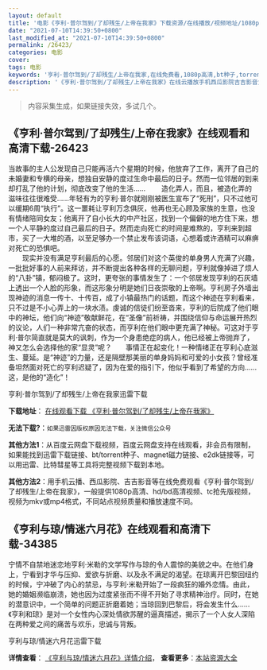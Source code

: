 ```yaml
---
layout: default
title: '电影《亨利·普尔驾到/了却残生/上帝在我家》下载资源/在线播放/视频地址/1080p/高清/蓝光'
date: "2021-07-10T14:39:50+0800"
last_modified_at: "2021-07-10T14:39:50+0800"
permalink: /26423/
categories: 电影
cover:
tags: 电影
keywords: '亨利·普尔驾到/了却残生/上帝在我家,在线免费看,1080p高清,bt种子,torrent,百度云盘,magnet,磁力链,迅雷下载资源'
description: '《亨利·普尔驾到/了却残生/上帝在我家》在线云播放手机西瓜影院吉吉影音免费看，1080p高清bd/hd未删减完整版和tc抢先枪版，mkv/mp4格式，附带bt/torrent种子、magnet/磁力链、百度云盘、网盘资源迅雷下载链接'
---
```


>内容采集生成，如果链接失效，多试几个。


## 《亨利·普尔驾到/了却残生/上帝在我家》在线观看和高清下载-26423

当故事的主人公发现自己只能再活六个星期的时候，他放弃了工作，离开了自己的未婚妻和专横的母亲，想独自安静的度过生命中最后的日子。然而一位邻居的到来却打乱了他的计划，彻底改变了他的生活…… 　　造化弄人，而且，被造化弄的滋味往往很难受&hellip;…年轻有为的亨利&middot;普尔就刚刚被医生宣布了&ldquo;死刑”，只不过他可以缓期6周&ldquo;执行”。这一噩耗让亨利万念俱灰，他再也无心顾及家族的生意，也没有情绪陪同女友；他离开了自小长大的中产社区，找到一个偏僻的地方住下来，想一个人平静的度过自己最后的日子。然而走向死亡的时间是难熬的，亨利来到超市，买了一大堆的酒，以至足够办一个禁止发布该词语，心想着或许酒精可以麻痹对死亡的恐惧吧。<br />　　现实并没有满足亨利最后的心愿。邻居们对这个英俊的单身男人充满了兴趣，一批批好事的人前来拜访，并不断提出各种各样的无聊问题，亨利就像掉进了烦人的“八卦”镇，郁闷极了。这时，更夸张的事情发生了：一个邻居发现亨利的石灰墙上透出一个人脸的形象，而这形象分明是她们日夜崇敬的上帝啊。亨利房子外墙出现神迹的消息一传十、十传百，成了小镇最热门的话题，而这个神迹在亨利看来，只不过是不小心弄上的一块水渍。虔诚的信徒们纷至沓来，亨利的后院成了他们眼中的神坛，他们向“神迹”敬献鲜花，在“圣像”前祈祷，并围绕信仰与命运展开热烈的议论，人们一种非常亢奋的状态，而亨利在他们眼中更充满了神秘。可这对于亨利&middot;普尔简直就是莫大的讽刺，作为一个身患绝症的病人，他已经被上帝抛弃了，神又怎么会选择他的家&ldquo;显灵”呢？　　事情正在起变化！一种情绪正在亨利心底滋生、蔓延。是“神迹”的力量，还是隔壁那美丽的单身妈妈和可爱的小女孩？曾经准备坦然面对死亡的亨利迟疑了，因为在爱的指引下，他似乎看到了希望的方向&hellip;…这，是他的&ldquo;造化”！<br />


亨利·普尔驾到/了却残生/上帝在我家迅雷下载

**下载地址**： [在线观看下载 《亨利·普尔驾到/了却残生/上帝在我家》](https://www.993dy.com//vod-detail-id-21768.html) 


**无法下载?**：`如果迅雷因版权原因无法下载，关注微信公众号 `

**其他方法1**：从百度云网盘下载视频，百度云网盘支持在线观看，非会员有限制，如果能找到迅雷下载链接、bt/torrent种子、magnet磁力链接、e2dk链接等，可以用迅雷、比特彗星等工具将完整视频下载到本地。

**其他方法2**：用手机云播、西瓜影院、吉吉影音等在线免费观看《亨利·普尔驾到/了却残生/上帝在我家》，一般提供1080p高清、hd/bd高清视频、tc抢先版视频，视频为mkv或mp4格式，不同站点视频质量和播放速度不同。


## 《亨利与琼/情迷六月花》在线观看和高清下载-34385

宁情不自禁地迷恋地亨利&middot;米勒的文学写作与琼的令人震惊的美貌之中。在他们身上，宁看到才华与压抑、爱欲与折磨、以及永不满足的渴望。在琼离开巴黎回纽约的时候，宁冲破了内心的禁忌，与亨利&middot;米勒开始了一段疯狂的婚外恋情。由此，她的婚姻濒临崩溃，她也因为过度紧张而不得不开始了寻求精神治疗。同时，在她的潜意识中，一个简单的问题正折磨着她；当琼回到巴黎后，将会发生什么&hellip;…　　《亨利和琼》是对一个女性内心深处情欲苏醒的逼真描述，揭示了一个人女人深陷在两种爱之间的痛苦与欢乐，忠诚与背叛。


亨利与琼/情迷六月花迅雷下载

**详情查看**： [《亨利与琼/情迷六月花》详情介绍](/movie/34385/)， **查看更多**：[本站资源大全](/movie/t/all/)


